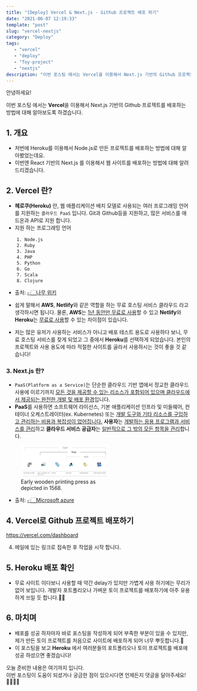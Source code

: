 ```yaml
---
title: "[Deploy] Vercel & Next.js - Github 프로젝트 배포 하기"
date: "2021-06-07 12:19:33"
template: "post"
slug: "vercel-nextjs"
category: "Deploy"
tags: 
   - "vercel"
   - "deploy"
   - "Toy-project"
   - "nextjs"
description: "이번 포스팅 에서는 Vercel을 이용해서 Next.js 기반의 Github 프로젝트를 배포하는 방법에 대해 알아보도록 하겠습니다."
---
```


안녕하세요!

이번 포스팅 에서는 **Vercel**을 이용해서 Next.js 기반의 Github 프로젝트를 배포하는 방법에 대해 알아보도록 하겠습니다.


## 1. 개요
- 저번에 Heroku를 이용해서 Node.js로 만든 프로젝트를 배포하는 방법에 대해 알아봤었는데요.
- 이번엔 React 기반의 Next.js 를 이용해서 웹 사이트를 배포하는 방법에 대해 알려드리겠습니다.


## 2. Vercel 란?
- **헤로쿠(Heroku)** 란, 웹 애플리케이션 배치 모델로 사용되는 여러 프로그래밍 언어를 지원하는 `클라우드 PaaS` 입니다. Git과 Github등을 지원하고, 많은 서비스를 애드온과 API로 지원 합니다.
- 지원 하는 프로그래밍 언어
```
    1. Node.js
    2. Ruby
    3. Java
    4. PHP
    5. Python
    6. Go
    7. Scala
    8. Clojure
```
- 출처: [👉🏻나무 위키](https://namu.wiki/w/Heroku)

- 쉽게 말해서 **AWS**, **Netlify**와 같은 역할을 하는 무료 호스팅 서비스 클라우드 라고 생각하시면 됩니다. 물론, **AWS**는 <U>1년 동안만 무료로 사용</U>할 수 있고 **Netlify**와 **Heroku**는 <U>무료로 사용</U>할 수 있는 차이점이 있습니다.
- 저는 많은 유저가 사용하는 서비스가 아니고 배포 테스트 용도로 사용하다 보니, 무료 호스팅 서비스를 찾게 되었고 그 중에서 **Heroku**를 선택하게 되었습니다. 본인의 프로젝트와 사용 용도에 따라 적절한 사이트를 골라서 사용하시는 것이 좋을 것 같습니다!


### 3. Next.js 란?
- `PaaS(Platform as a Service)`는 단순한 클라우드 기반 앱에서 정교한 클라우드 사용에 이르기까지 <U>모든 것을 제공할 수 있는 리소스가 포함되어 있으며 클라우드에서 제공되는 완전한 개발 및 배포 환경</U>입니다.
- **PaaS**를 사용하면 소프트웨어 라이선스, 기본 애플리케이션 인프라 및 미들웨어, 컨테이너 오케스트레이터(ex. Kubernetes) 또는 <U>개발 도구와 기타 리소스를 구입하고 관리하는 비용과 복잡성이 없어집니다.</U> **사용자**는 <U>개발하는 응용 프로그램과 서비스를 관리</U>하고 **클라우드 서비스 공급자**는 <U>일반적으로 그 밖의 모든 항목을 관리</U>합니다.

<figure class="float-center" style="width: 240px">
  <img src="../assets/images/deploy/paas.png" alt="deploy">
  <figcaption>Early wooden printing press as depicted in 1568.</figcaption>
</figure>

- 출처: [👉🏻Microsoft azure](https://azure.microsoft.com/ko-kr/overview/what-is-paas/)


## 4. Vercel로 Github 프로젝트 배포하기
https://vercel.com/dashboard

4. 메일에 있는 링크로 접속한 후 작업을 시작 합니다.



## 5. Heroku 배포 확인
- 무료 사이트 이다보니 사용할 때 약간 delay가 있지만 가볍게 사용 하기에는 무리가 없어 보입니다. 개발자 포트폴리오나 가벼운 토이 프로젝트를 배포하기에 아주 유용하게 쓰일 듯 합니다.👍🏻


## 6. 마치며
- 배포를 성공 하자마자 바로 포스팅을 작성하게 되어 부족한 부분이 있을 수 있지만, 제가 만든 토이 프로젝트를 처음으로 사이트에 배포하게 되어 너무 뿌듯합니다.🤩
- 이 포스팅을 보고 **Heroku** 에서 여러분들의 포트폴리오나 토이 프로젝트를 배포에 성공 하셨으면 좋겠습니다!


오늘 준비한 내용은 여기까지 입니다.  
이번 포스팅이 도움이 되셨거나 궁금한 점이 있으시다면 언제든지 댓글을 달아주세요!👩🏻‍💻💕
